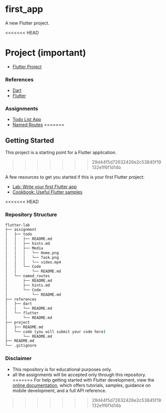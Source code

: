 # first_app

A new Flutter project.

<<<<<<< HEAD
# Project (important)
* [Flutter Project](project/README.md)

### References
- [Dart](references/dart/README.md)
- [Flutter](references/flutter/README.md)

### Assignments

* [Todo List App](assignment/todo/README.md)
* [Named Routes](assignment/named_routes/README.md)
=======
## Getting Started

This project is a starting point for a Flutter application.
>>>>>>> 29d44f5d72632426e2c53845f19132e1f6f1d14b

A few resources to get you started if this is your first Flutter project:

- [Lab: Write your first Flutter app](https://docs.flutter.dev/get-started/codelab)
- [Cookbook: Useful Flutter samples](https://docs.flutter.dev/cookbook)

<<<<<<< HEAD

### Repository Structure

```bash
flutter-lab
├── assignment
│   ├── todo
│   │   ├── README.md
│   │   ├── hints.md
│   │   ├── Media
│   │   │   └── Home.png
│   │   │   └── Task.png
│   │   │   └── video.mp4
│   │   └── Code
│   │       └── README.md
│   └── named_routes
│       ├── README.md
│       ├── hints.md
│       └── Code
│           └── README.md
├── references
│   ├── dart
│   │   └── README.md
│   └── flutter
│       └── README.md
├── project
│   ├── README.md
│   └── code (you will submit your code here)
│       └── README.md
├── README.md
└── .gitignore
```

### Disclaimer

* This repository is for educational purposes only.
* all the assignments will be accepted only through this repository.
=======
For help getting started with Flutter development, view the
[online documentation](https://docs.flutter.dev/), which offers tutorials,
samples, guidance on mobile development, and a full API reference.
>>>>>>> 29d44f5d72632426e2c53845f19132e1f6f1d14b
